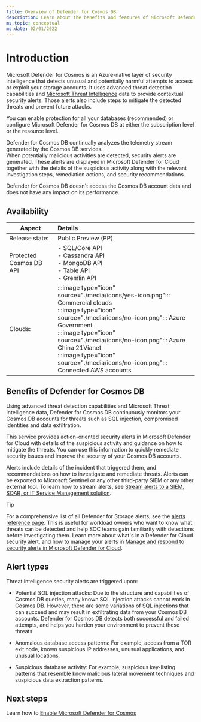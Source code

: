 ```yaml
---
title: Overview of Defender for Cosmos DB
description: Learn about the benefits and features of Microsoft Defender for Cosmos DB.
ms.topic: conceptual
ms.date: 02/01/2022
---
```


# Introduction

Microsoft Defender for Cosmos is an Azure-native layer of security intelligence that detects unusual and potentially harmful attempts to access or exploit your storage accounts. It uses advanced threat detection capabilities and [Microsoft Threat Intelligence](https://www.microsoft.com/insidetrack/microsoft-uses-threat-intelligence-to-protect-detect-and-respond-to-threats) data to provide contextual security alerts. Those alerts also include steps to mitigate the detected threats and prevent future attacks. 

You can enable protection for all your databases (recommended) or configure Microsoft Defender for Cosmos DB at either the subscription level or the resource level. 

Defender for Cosmos DB continually analyzes the telemetry stream generated by the Cosmos DB services.  
When potentially malicious activities are detected, security alerts are generated. These alerts are displayed in Microsoft Defender for Cloud together with the details of the suspicious activity along with the relevant investigation steps, remediation actions, and security recommendations. 

Defender for Cosmos DB doesn't access the Cosmos DB account data and does not have any impact on its performance. 

## Availability

|Aspect|Details|
|----|:----|
|Release state:| Public Preview (PP) |
|Protected Cosmos DB API | - SQL/Core API <br> - Cassandra API <br> - MongoDB API <br> - Table API <br> - Gremlin API |
|Clouds:|:::image type="icon" source="./media/icons/yes-icon.png"::: Commercial clouds<br>:::image type="icon" source="./media/icons/no-icon.png"::: Azure Government <br>:::image type="icon" source="./media/icons/no-icon.png"::: Azure China 21Vianet <br>:::image type="icon" source="./media/icons/no-icon.png"::: Connected AWS accounts |

## Benefits of Defender for Cosmos DB

Using advanced threat detection capabilities and Microsoft Threat Intelligence data, Defender for Cosmos DB continuously monitors your Cosmos DB accounts for threats such as SQL injection, compromised identities and data exfiltration. 

This service provides action-oriented security alerts in Microsoft Defender for Cloud with details of the suspicious activity and guidance on how to mitigate the threats. 
You can use this information to quickly remediate security issues and improve the security of your Cosmos DB accounts. 

Alerts include details of the incident that triggered them, and recommendations on how to investigate and remediate threats. Alerts can be exported to Microsoft Sentinel or any other third-party SIEM or any other external tool. To learn how to stream alerts, see [Stream alerts to a SIEM, SOAR, or IT Service Management solution](export-to-siem.md). 

> [!TIP]
> For a comprehensive list of all Defender for Storage alerts, see the [alerts reference page](alerts-reference.md#alerts-azurestorage). This is useful for workload owners who want to know what threats can be detected and help SOC teams gain familiarity with detections before investigating them. Learn more about what's in a Defender for Cloud security alert, and how to manage your alerts in [Manage and respond to security alerts in Microsoft Defender for Cloud](managing-and-responding-alerts.md).

## Alert types

Threat intelligence security alerts are triggered upon: 

- Potential SQL injection attacks: Due to the structure and capabilities of Cosmos DB queries, many known SQL injection attacks cannot work in Cosmos DB. However, there are some variations of SQL injections that can succeed and may result in exfiltrating data from your Cosmos DB accounts. Defender for Cosmos DB detects both successful and failed attempts, and helps you harden your environment to prevent these threats. 
 
- Anomalous database access patterns: For example, access from a TOR exit node, known suspicious IP addresses, unusual applications, and unusual locations. 
 
- Suspicious database activity: For example, suspicious key-listing patterns that resemble know malicious lateral movement techniques and suspicious data extraction patterns. 

## Next steps

Learn how to [Enable Microsoft Defender for Cosmos](quickstart-enable-defender-for-cosmos.md)

